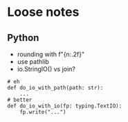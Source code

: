 # Loose notes

## Python

* rounding with f"{n:.2f}"
* use pathlib
* io.StringIO() vs join?

```
# eh
def do_io_with_path(path: str):
	...
# better
def do_io_with_io(fp: typing.TextIO):
	fp.write("...")
```
